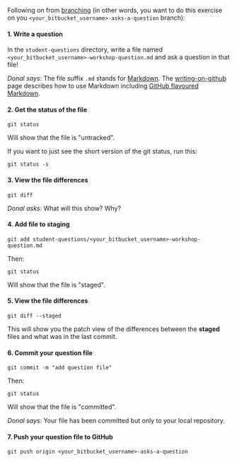 
Following on from [branching](branch.md) (in other words, you want to do this
exercise on you `<your_bitbucket_username>-asks-a-question` branch):

#### 1. Write a question

In the `student-questions` directory, write a file named
`<your_bitbucket_username>-workshop-question.md` and ask a question in that file!

*Donal says*: The file suffix `.md` stands for
[Markdown](http://daringfireball.net/projects/markdown/). The
[writing-on-github](https://help.github.com/categories/writing-on-github/) page
describes how to use Markdown including [GitHub flavoured
Markdown](https://help.github.com/articles/github-flavored-markdown/).

#### 2. Get the status of the file
```
git status
```

Will show that the file is "untracked".

If you want to just see the short version of the git status, run this:
```
git status -s
```

#### 3. View the file differences
```
git diff
```

*Donal asks*: What will this show? Why?

#### 4. Add file to staging
```
git add student-questions/<your_bitbucket_username>-workshop-question.md
```

Then:
```
git status
```

Will show that the file is "staged".

#### 5. View the file differences
```
git diff --staged
```

This will show you the patch view of the differences between the **staged**
files and what was in the last commit.

#### 6. Commit your question file
```
git commit -m "add question file"
```

Then:
```
git status
```

Will show that the file is "committed".

*Donal says*: Your file has been committed but only to your local repository.

#### 7. Push your question file to GitHub
```
git push origin <your_bitbucket_username>-asks-a-question
```

